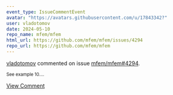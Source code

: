 ```yaml
---
event_type: IssueCommentEvent
avatar: "https://avatars.githubusercontent.com/u/17843342?"
user: vladotomov
date: 2024-05-10
repo_name: mfem/mfem
html_url: https://github.com/mfem/mfem/issues/4294
repo_url: https://github.com/mfem/mfem
---
```


<a href='https://github.com/vladotomov' target='_blank'>vladotomov</a> commented on issue <a href='https://github.com/mfem/mfem/issues/4294' target='_blank'>mfem/mfem#4294</a>.

<small>See example 10....</small>

<a href='https://github.com/mfem/mfem/issues/4294' target='_blank'>View Comment</a>